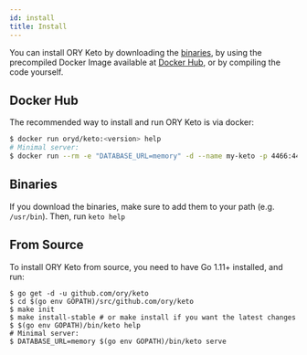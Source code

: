 ```yaml
---
id: install
title: Install
---
```


You can install ORY Keto by downloading the [binaries](https://github.com/ory/keto/releases), by using
the precompiled Docker Image available at [Docker Hub](https://hub.docker.com/r/oryd/keto/), or by
compiling the code yourself.

## Docker Hub

The recommended way to install and run ORY Keto is via docker:

```sh
$ docker run oryd/keto:<version> help
# Minimal server:
$ docker run --rm -e "DATABASE_URL=memory" -d --name my-keto -p 4466:4466 oryd/keto serve
```

## Binaries

If you download the binaries, make sure to add them to your path (e.g. `/usr/bin`). Then, run `keto help`

## From Source

To install ORY Keto from source, you need to have Go 1.11+ installed, and run:

```
$ go get -d -u github.com/ory/keto
$ cd $(go env GOPATH)/src/github.com/ory/keto
$ make init
$ make install-stable # or make install if you want the latest changes
$ $(go env GOPATH)/bin/keto help
# Minimal server:
$ DATABASE_URL=memory $(go env GOPATH)/bin/keto serve
```
